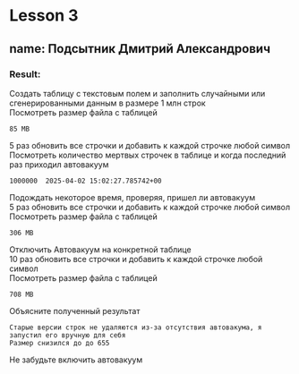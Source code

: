 # Lesson 3  
## name: Подсытник Дмитрий Александрович  
### Result:
Создать таблицу с текстовым полем и заполнить случайными или сгенерированными данным в размере 1 млн строк  
Посмотреть размер файла с таблицей  
``` 
85 MB
```
5 раз обновить все строчки и добавить к каждой строчке любой символ  
Посмотреть количество мертвых строчек в таблице и когда последний раз приходил автовакуум
```
1000000  2025-04-02 15:02:27.785742+00
```
Подождать некоторое время, проверяя, пришел ли автовакуум  
5 раз обновить все строчки и добавить к каждой строчке любой символ    
Посмотреть размер файла с таблицей  
```
306 MB
```
Отключить Автовакуум на конкретной таблице    
10 раз обновить все строчки и добавить к каждой строчке любой символ    
Посмотреть размер файла с таблицей      

```
708 MB
```
Объясните полученный результат  
```
Старые версии строк не удаляются из-за отсутствия автовакума, я запустил его вручную для себя
Размер снизился до до 655
``````


Не забудьте включить автовакуум  